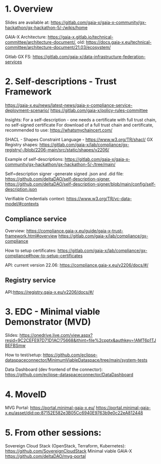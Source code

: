 # 1. Overview
Slides are available at: https://gitlab.com/gaia-x/gaia-x-community/gx-hackathon/gx-hackathon-5/-/wikis/home

GAIA-X Architecture: https://gaia-x.gitlab.io/technical-committee/architecture-document/, old: https://docs.gaia-x.eu/technical-committee/architecture-document/21.03/ecosystem/

Gitlab GX FS: https://gitlab.com/gaia-x/data-infrastructure-federation-services

# 2. Self-descriptions - Trust Framework

https://gaia-x.eu/news/latest-news/gaia-x-compliance-service-deployment-scenario/
https://gitlab.com/gaia-x/policy-rules-committee

Insights: For a self-description - one needs a certificate with full trust chain, no self-signed certificate
For download of a full trust chain and certificate, recommended to use: https://whatsmychaincert.com/

SHACL - Shapes Constraint Language - https://www.w3.org/TR/shacl/
GX Registry shapes: https://gitlab.com/gaia-x/lab/compliance/gx-registry/-/blob/2206-main/src/static/shapes/v2206/

Example of self-descriptions: https://gitlab.com/gaia-x/gaia-x-community/gx-hackathon/gx-hackathon-5/-/tree/main/

Self=description signer -generate signed .json and .did file: https://github.com/deltaDAO/self-description-signer, https://github.com/deltaDAO/self-description-signer/blob/main/config/self-description.json

Verifiable Credentials context: https://www.w3.org/TR/vc-data-model/#contexts

## Compliance service
Overview: https://compliance.gaia-x.eu/guide/gaia-x-trust-framework.html#overview
https://gitlab.com/gaia-x/lab/compliance/gx-compliance

How to setup certificates: https://gitlab.com/gaia-x/lab/compliance/gx-compliance#how-to-setup-certificates

API: current version 22.06: https://compliance.gaia-x.eu/v2206/docs/#/


## Registry service
API:https://registry.gaia-x.eu/v2206/docs/#/


# 3. EDC - Minimal viable Demonstrator (MVD)

Slides: https://onedrive.live.com/view.aspx?resid=9C2CEFE97D71D1AC!75668&ithint=file%2cpptx&authkey=!AMT6p1TJBEFBSmw

How to test/setup: https://github.com/eclipse-dataspaceconnector/MinimumViableDataspace/tree/main/system-tests

Data Dashboard (dev frontend of the connector): https://github.com/eclipse-dataspaceconnector/DataDashboard

# 4. MoveID
MVG Portal: https://portal.minimal-gaia-x.eu/
https://portal.minimal-gaia-x.eu/asset/did:op:87152E582e3B05Cc6940E9763b9e0c22eA812448

# 5. From other sessions:

Sovereign Cloud Stack (OpenStack, Terraform, Kubernetes): https://github.com/SovereignCloudStack
Minimal viable GAIA-X https://github.com/deltaDAO/mvg-portal
